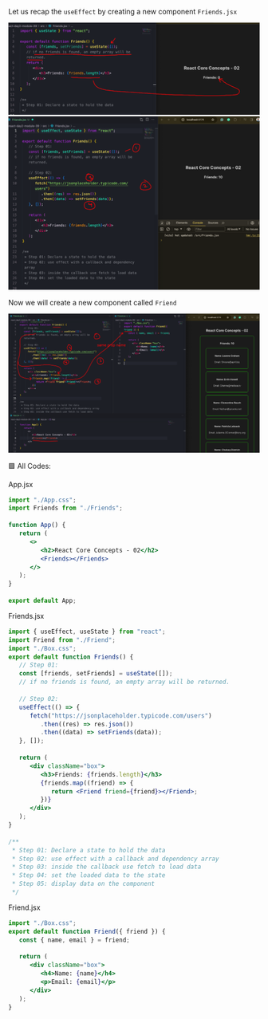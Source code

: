 Let us recap the `useEffect` by creating a new component `Friends.jsx`

<img src="attachments/Pasted image 20240309022447.png">

<img src="attachments/Pasted image 20240309023158.png">

Now we will create a new component called `Friend`

<img src="attachments/Pasted image 20240309025647.png">

🟪 All Codes:

App.jsx

```jsx
import "./App.css";
import Friends from "./Friends";

function App() {
   return (
      <>
         <h2>React Core Concepts - 02</h2>
         <Friends></Friends>
      </>
   );
}

export default App;
```

Friends.jsx

```jsx
import { useEffect, useState } from "react";
import Friend from "./Friend";
import "./Box.css";
export default function Friends() {
   // Step 01:
   const [friends, setFriends] = useState([]);
   // if no friends is found, an empty array will be returned.

   // Step 02:
   useEffect(() => {
      fetch("https://jsonplaceholder.typicode.com/users")
         .then((res) => res.json())
         .then((data) => setFriends(data));
   }, []);

   return (
      <div className="box">
         <h3>Friends: {friends.length}</h3>
         {friends.map((friend) => {
            return <Friend friend={friend}></Friend>;
         })}
      </div>
   );
}

/**
 * Step 01: Declare a state to hold the data
 * Step 02: use effect with a callback and dependency array
 * Step 03: inside the callback use fetch to load data
 * Step 04: set the loaded data to the state
 * Step 05: display data on the component
 */
```

Friend.jsx

```jsx
import "./Box.css";
export default function Friend({ friend }) {
   const { name, email } = friend;

   return (
      <div className="box">
         <h4>Name: {name}</h4>
         <p>Email: {email}</p>
      </div>
   );
}
```

